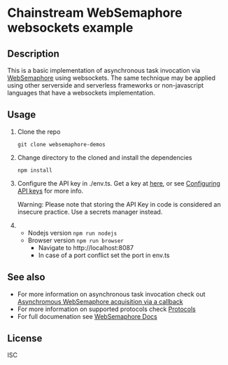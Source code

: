 # Chainstream WebSemaphore websockets example

## Description

This is a basic implementation of asynchronous task invocation via [WebSemaphore](https://www.websemaphore.com) using websockets. 
The same technique may be applied using other serverside and serverless frameworks or non-javascript languages that have a websockets implementation.


## Usage

1. Clone the repo

   `git clone websemaphore-demos`

2. Change directory to the cloned and install the dependencies 

   `npm install`

3. Configure the API key in ./env.ts. Get a key at [here](https://www.websemaphore.com/semaphore/keys), or see [Configuring API keys](https://www.websemaphore.com/docs/v1/setup/key) for more info.

   Warning: Please note that storing the API Key in code is considered an insecure practice. Use a secrets manager instead.

4. 
   - Nodejs version `npm run nodejs`
   - Browser version `npm run browser`
      - Navigate to http://localhost:8087
      - In case of a port conflict set the port in env.ts

## See also
* For more information on asynchronous task invocation check out [Asynchromous WebSemaphore acquisition via a callback](https://www.websemaphore.com/docs/v1/concepts/scenarios#asynchronous-acquisition-via-callback)
* For more information on supported protocols check [Protocols](https://www.websemaphore.com/docs/v1/concepts/protocols)
* For full documenation see [WebSemaphore Docs](https://www.websemaphore.com/docs)


## License
ISC


